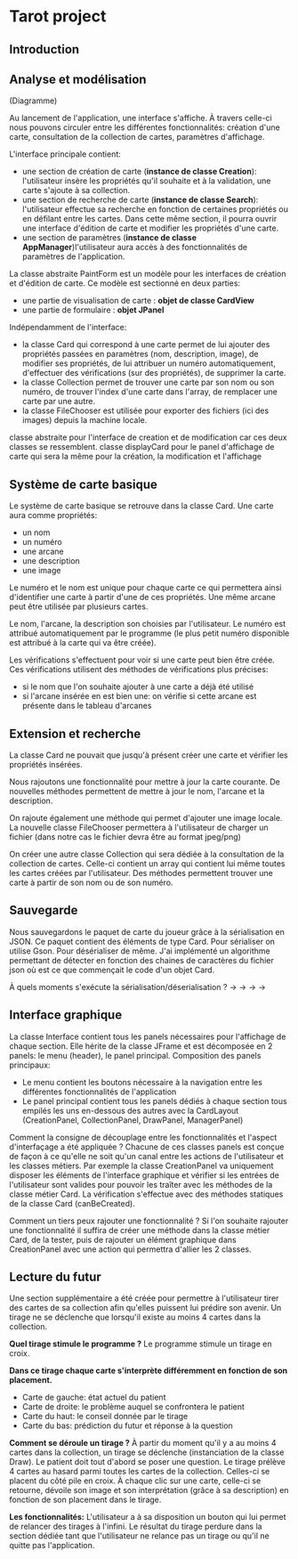 # Tarot project

## Introduction


## Analyse et modélisation
(Diagramme)

Au lancement de l'application, une interface s'affiche. À travers celle-ci nous pouvons circuler entre les différentes fonctionnalités: création d'une carte, consultation de la collection de cartes, paramètres d'affichage.

L'interface principale contient: 
- une section de création de carte (**instance de classe Creation**): l'utilisateur insère les propriétés qu'il souhaite et à la validation, une carte s'ajoute à sa collection.
- une section de recherche de carte (**instance de classe Search**): l'utilisateur effectue sa recherche en fonction de certaines propriétés ou en défilant entre les cartes. Dans cette même section, il pourra ouvrir une interface d'édition de carte et modifier les propriétés d'une carte.
- une section de paramètres (**instance de classe AppManager**)l'utilisateur aura accès à des fonctionnalités de paramètres de l'application.

La classe abstraite PaintForm est un modèle pour les interfaces de création et d'édition de carte.
Ce modèle est sectionné en deux parties: 
- une partie de visualisation de carte : **objet de classe CardView**
- une partie de formulaire : **objet JPanel**

Indépendamment de l'interface:
- la classe Card qui correspond à une carte permet de lui ajouter des propriétés passées en paramètres (nom, description, image), de modifier ses propriétés, de lui attribuer un numéro automatiquement, d'effectuer des vérifications (sur des propriétés), de supprimer la carte.
- la classe Collection permet de trouver une carte par son nom ou son numéro, de trouver l'index d'une carte dans l'array, de remplacer une carte par une autre.
- la classe FileChooser est utilisée pour exporter des fichiers (ici des images) depuis la machine locale.

classe abstraite pour l'interface de creation et de modification car ces deux classes se ressemblent.
classe displayCard pour le panel d'affichage de carte qui sera la même pour la création, la modification et l'affichage

## Système de carte basique

Le système de carte basique se retrouve dans la classe Card.
Une carte aura comme propriétés: 
- un nom
- un numéro
- une arcane
- une description 
- une image

Le numéro et le nom est unique pour chaque carte ce qui permettera ainsi d'identifier une carte à partir d'une de ces propriétés.
Une même arcane peut être utilisée par plusieurs cartes.

Le nom, l'arcane, la description son choisies par l'utilisateur.
Le numéro est attribué automatiquement par le programme (le plus petit numéro disponible est attribué à la carte qui va être créée).

Les vérifications s'effectuent pour voir si une carte peut bien être créée.
Ces vérifications utilisent des méthodes de vérifications plus précises:
- si le nom que l'on souhaite ajouter à une carte a déjà été utilisé
- si l'arcane insérée en est bien une: on vérifie si cette arcane est présente dans le tableau d'arcanes


## Extension et recherche

La classe Card ne pouvait que jusqu'à présent créer une carte et vérifier les propriétés insérées.

Nous rajoutons une fonctionnalité pour mettre à jour la carte courante.
De nouvelles méthodes permettent de mettre à jour le nom, l'arcane et la description.

On rajoute également une méthode qui permet d'ajouter une image locale.
La nouvelle classe FileChooser permettera à l'utilisateur de charger un fichier (dans notre cas le fichier devra être au format jpeg/png)

On créer une autre classe Collection qui sera dédiée à la consultation de la collection de cartes.
Celle-ci contient un array qui contient lui même toutes les cartes créées par l'utilisateur.
Des méthodes permettent trouver une carte à partir de son nom ou de son numéro.

## Sauvegarde
Nous sauvegardons le paquet de carte du joueur grâce à la sérialisation en JSON.
Ce paquet contient des éléments de type Card.
Pour sérialiser on utilise Gson.
Pour désérialiser de même. J'ai implémenté un algorithme permettant de détecter en fonction des chaines de caractères du fichier json où est ce que commençait le code d'un objet Card.

À quels moments s'exécute la sérialisation/déserialisation ?
->
->
->
-> 
## Interface graphique
La classe Interface contient tous les panels nécessaires pour l'affichage de chaque section.
Elle hérite de la classe JFrame et est décomposée en 2 panels: le menu (header), le panel principal.
Composition des panels principaux:
- Le menu contient les boutons nécessaire à la navigation entre les différentes fonctionnalités de l'application
- Le panel principal contient tous les panels dédiés à chaque section tous empilés les uns en-dessous des autres avec la CardLayout (CreationPanel, CollectionPanel, DrawPanel, ManagerPanel)

Comment la consigne de découplage entre les fonctionnalités et l'aspect d'interfaçage a été appliquée ?
Chacune de ces classes panels est conçue de façon à ce qu'elle ne soit qu'un canal entre les actions de l'utilisateur et les classes métiers.
Par exemple la classe CreationPanel va uniquement disposer les éléments de l'interface graphique et vérifier si les entrées de l'utilisateur sont valides pour pouvoir les traîter avec les méthodes de la classe métier Card. La vérification s'effectue avec des méthodes statiques de la classe Card (canBeCreated).

Comment un tiers peux rajouter une fonctionnalité ?
Si l'on souhaite rajouter une fonctionnalité il suffira de créer une méthode dans la classe métier Card, de la tester, puis de rajouter un élément graphique dans CreationPanel avec une action qui permettra d'allier les 2 classes.

## Lecture du futur
Une section supplémentaire a été créée pour permettre à l'utilisateur tirer des cartes de sa collection afin qu'elles puissent lui prédire son avenir.
Un tirage ne se déclenche que lorsqu'il existe au moins 4 cartes dans la collection.

**Quel tirage stimule le programme ?**
Le programme stimule un tirage en croix. 

**Dans ce tirage chaque carte s'interprète différemment en fonction de son placement.**
- Carte de gauche: état actuel du patient
- Carte de droite: le problème auquel se confrontera le patient
- Carte du haut: le conseil donnée par le tirage
- Carte du bas: prédiction du futur et réponse à la question

**Comment se déroule un tirage ?**
À partir du moment qu'il y a au moins 4 cartes dans la collection, un tirage se déclenche (instanciation de la classe Draw).
Le patient doit tout d'abord se poser une question.
Le tirage prélève 4 cartes au hasard parmi toutes les cartes de la collection. Celles-ci se placent du côté pile en croix.
À chaque clic sur une carte, celle-ci se retourne, dévoile son image et son interprétation (grâce à sa description) en fonction de son placement dans le tirage.

**Les fonctionnalités:**
L'utilisateur a à sa disposition un bouton qui lui permet de relancer des tirages à l'infini.
Le résultat du tirage perdure dans la section dédiée tant que l'utilisateur ne relance pas un tirage ou qu'il ne quitte pas l'application.

